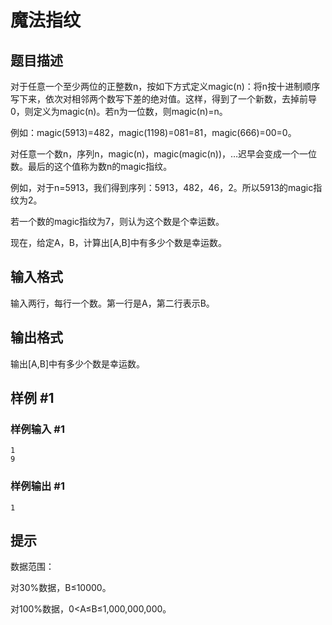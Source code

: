 # 魔法指纹

## 题目描述

对于任意一个至少两位的正整数n，按如下方式定义magic(n)：将n按十进制顺序写下来，依次对相邻两个数写下差的绝对值。这样，得到了一个新数，去掉前导0，则定义为magic(n)。若n为一位数，则magic(n)=n。

例如：magic(5913)=482，magic(1198)=081=81，magic(666)=00=0。

对任意一个数n，序列n，magic(n)，magic(magic(n))，…迟早会变成一个一位数。最后的这个值称为数n的magic指纹。

例如，对于n=5913，我们得到序列：5913，482，46，2。所以5913的magic指纹为2。

若一个数的magic指纹为7，则认为这个数是个幸运数。

现在，给定A，B，计算出[A,B]中有多少个数是幸运数。



## 输入格式

输入两行，每行一个数。第一行是A，第二行表示B。


## 输出格式

输出[A,B]中有多少个数是幸运数。


## 样例 #1

### 样例输入 #1
```
1
9
```

### 样例输出 #1

```
1
```

## 提示

数据范围：

对30%数据，B≤10000。

对100%数据，0<A≤B≤1,000,000,000。

